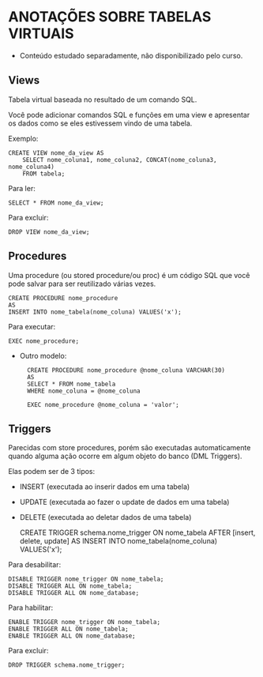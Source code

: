 # ANOTAÇÕES SOBRE TABELAS VIRTUAIS

* Conteúdo estudado separadamente, não disponibilizado pelo curso.

## Views

Tabela virtual baseada no resultado de um comando SQL.

Você pode adicionar comandos SQL e funções em uma view e apresentar os dados como se eles estivessem vindo de uma tabela.

Exemplo:

    CREATE VIEW nome_da_view AS
        SELECT nome_coluna1, nome_coluna2, CONCAT(nome_coluna3, nome_coluna4)
        FROM tabela;
    
Para ler:

    SELECT * FROM nome_da_view;

Para excluir:

    DROP VIEW nome_da_view;


## Procedures

Uma procedure (ou stored procedure/ou proc) é um código SQL que você pode salvar para ser reutilizado várias vezes.
	
	CREATE PROCEDURE nome_procedure
	AS
	INSERT INTO nome_tabela(nome_coluna) VALUES('x');
	
Para executar: 

	EXEC nome_procedure;

* Outro modelo:

		CREATE PROCEDURE nome_procedure @nome_coluna VARCHAR(30)
		AS
		SELECT * FROM nome_tabela
		WHERE nome_coluna = @nome_coluna
		
		EXEC nome_procedure @nome_coluna = 'valor';


## Triggers

Parecidas com store procedures, porém são executadas automaticamente quando alguma ação ocorre em algum objeto do banco (DML Triggers).

Elas podem ser de 3 tipos:

* INSERT (executada ao inserir dados em uma tabela)
* UPDATE (executada ao fazer o update de dados em uma tabela)
* DELETE (executada ao deletar dados de uma tabela)
		
    CREATE TRIGGER schema.nome_trigger
    ON nome_tabela
    AFTER [insert, delete, update]
    AS
    INSERT INTO nome_tabela(nome_coluna) VALUES('x');

Para desabilitar:

    DISABLE TRIGGER nome_trigger ON nome_tabela;
    DISABLE TRIGGER ALL ON nome_tabela;
    DISABLE TRIGGER ALL ON nome_database;

Para habilitar:

    ENABLE TRIGGER nome_trigger ON nome_tabela;
    ENABLE TRIGGER ALL ON nome_tabela;
    ENABLE TRIGGER ALL ON nome_database;

Para excluir:

    DROP TRIGGER schema.nome_trigger;
